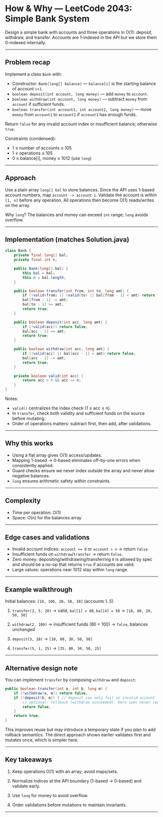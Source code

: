 # How & Why — LeetCode 2043: Simple Bank System

Design a simple bank with accounts and three operations in O(1): deposit, withdraw, and transfer. Accounts are 1-indexed in the API but we store them 0-indexed internally.

---

## Problem recap

Implement a class `Bank` with:

- Constructor: `Bank(long[] balance)` — `balance[i]` is the starting balance of account `i+1`.
- `boolean deposit(int account, long money)` — add `money` to `account`.
- `boolean withdraw(int account, long money)` — subtract `money` from `account` if sufficient funds.
- `boolean transfer(int account1, int account2, long money)` — move `money` from `account1` to `account2` if `account1` has enough funds.

Return `false` for any invalid account index or insufficient balance; otherwise `true`.

Constraints (condensed):

- 1 ≤ number of accounts ≤ 105
- 1 ≤ operations ≤ 105
- 0 ≤ balance[i], money ≤ 1012 (use `long`)

---

## Approach

Use a plain array `long[] bal` to store balances. Since the API uses 1-based account numbers, map `account -> account-1`. Validate the account is within `[1, n]` before any operation. All operations then become O(1) reads/writes on the array.

Why `long`? The balances and money can exceed `int` range; `long` avoids overflow.

---

## Implementation (matches Solution.java)

```java
class Bank {
	private final long[] bal;
	private final int n;

	public Bank(long[] bal) {
		this.bal = bal;
		this.n = bal.length;
	}

	public boolean transfer(int from, int to, long amt) {
		if (!valid(from) || !valid(to) || bal[from - 1] < amt) return false;
		bal[from - 1] -= amt;
		bal[to - 1] += amt;
		return true;
	}

	public boolean deposit(int acc, long amt) {
		if (!valid(acc)) return false;
		bal[acc - 1] += amt;
		return true;
	}

	public boolean withdraw(int acc, long amt) {
		if (!valid(acc) || bal[acc - 1] < amt) return false;
		bal[acc - 1] -= amt;
		return true;
	}

	private boolean valid(int acc) {
		return acc > 0 && acc <= n;
	}
}
```

Notes:

- `valid()` centralizes the index check (1 ≤ acc ≤ n).
- In `transfer`, check both validity and sufficient funds on the source before mutating.
- Order of operations matters: subtract first, then add, after validations.

---

## Why this works

- Using a flat array gives O(1) access/updates.
- Mapping 1-based → 0-based eliminates off-by-one errors when consistently applied.
- Guard checks ensure we never index outside the array and never allow negative balances.
- `long` ensures arithmetic safety within constraints.

---

## Complexity

- Time per operation: O(1)
- Space: O(n) for the balances array

---

## Edge cases and validations

- Invalid account indices: `account <= 0` or `account > n` → return `false`.
- Insufficient funds on `withdraw`/`transfer` → return `false`.
- Zero money: depositing/withdrawing/transferring `0` is allowed by spec and should be a no-op that returns `true` if accounts are valid.
- Large values: operations near 1012 stay within `long` range.

---

## Example walkthrough

Initial balances: `[10, 100, 20, 50, 30]` (accounts 1..5)

1) `transfer(2, 5, 20)` → valid, `bal[1] = 80`, `bal[4] = 50` → `[10, 80, 20, 50, 50]`

2) `withdraw(2, 100)` → insufficient funds (80 < 100) → `false`, balances unchanged

3) `deposit(3, 10)` → `[10, 80, 30, 50, 50]`

4) `transfer(5, 1, 25)` → `[35, 80, 30, 50, 25]`

---

## Alternative design note

You can implement `transfer` by composing `withdraw` and `deposit`:

```java
public boolean transfer(int a, int b, long m) {
	if (!withdraw(a, m)) return false;
	if (!deposit(b, m)) { // deposit can only fail on invalid account
		// optional: rollback (withdraw succeeded). Here spec never requires it because we validate first.
		return false;
	}
	return true;
}
```

This improves reuse but may introduce a temporary state if you plan to add rollback semantics. The direct approach shown earlier validates first and mutates once, which is simpler here.

---

## Key takeaways

1) Keep operations O(1) with an array; avoid maps/sets.

2) Normalize indices at the API boundary (1-based → 0-based) and validate early.

3) Use `long` for money to avoid overflow.

4) Order validations before mutations to maintain invariants.

---
